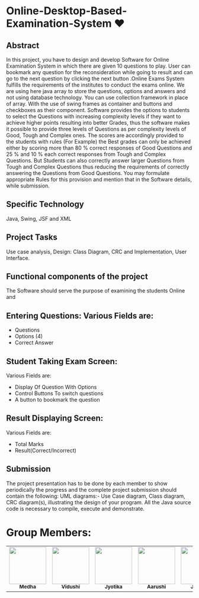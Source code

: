 # Online-Desktop-Based-Examination-System :heart:

## Abstract 

In this project, you have to design and develop Software for Online Examination System in which there are given 10 questions to play. User can bookmark any question for the reconsideration while going to result and can go to the next question by clicking the next button .Online Exams System fulfills the requirements of the institutes to conduct the exams online. We are using here java array to store the questions, options and answers and not using database technology. You can use collection framework in place of array. With the use of swing frames as container and buttons and checkboxes as their component. Software provides the options to students to select the Questions with increasing complexity levels if they want to achieve higher points resulting into better Grades, thus the software makes it possible to provide three levels of Questions as per complexity levels of Good, Tough and Complex ones. The scores are accordingly provided to the students with rules (For Example) the  Best grades can only be achieved either by scoring more than 80 % correct responses of Good Questions and 25 % and 10 % each correct responses from Tough and Complex Questions.  But Students can also correctly answer larger Questions from Tough and Complex Questions thus reducing the requirements of correctly answering the Questions from Good Questions. You may formulate appropriate Rules for this provision and mention that in the Software details, while submission.

## Specific Technology
Java, Swing, JSF and XML

## Project Tasks
Use case analysis, Design: Class Diagram, CRC and Implementation, User Interface.

## Functional components of the project
The Software should serve the purpose of examining the students Online and 

## Entering Questions: Various Fields are:
* Questions
* Options (4)
* Correct Answer

## Student Taking Exam Screen: 
Various Fields are:
* Display Of Question With Options
* Control Buttons To switch questions
* A button to bookmark the question

## Result Displaying Screen: 
Various Fields are:
* Total Marks
* Result(Correct/Incorrect)

## Submission
The project presentation has to be done by each member to show periodically the progress and the complete project submission should contain the following:
UML diagrams:- Use Case diagram, Class diagram, CRC diagram(s), illustrating the design of your program. 
All the Java source code is necessary to compile, execute and demonstrate.

# Group Members:
<table>
  <tr>
     <td align="center"><a href="https://github.com/medhabalani"><img src="https://avatars3.githubusercontent.com/u/58399279?s=400&v=4" width="100px;" alt=""/><br /><sub><b>Medha</b></sub></a><br /></td>
     <td align="center"><a href="https://github.com/vidushi1012"><img src="https://avatars3.githubusercontent.com/u/58432166?s=400&u=7e05b92ffe0ef8c4d5dc3c2c314ab1edebf9a431&v=4" width="100px;" alt=""/><br /><sub><b>Vidushi</b></sub></a><br /></td>
     <td align="center"><a href="https://github.com/Jyotika999"><img src="https://avatars0.githubusercontent.com/u/54600270?v=4" width="100px;" alt=""/><br /><sub><b>Jyotika</b></sub></a><br /></td>
    <td align="center"><a href="https://github.com/xxx32"><img src="https://avatars1.githubusercontent.com/u/58389098?s=400&u=f3f311649ce839abd0ea3fd57674a818030b5549&v=4" width="100px;" alt=""/><br /><sub><b>Aarushi</b></sub></a><br /></td>
     <td align="center"><a href="https://github.com/Jyotika999"><img src="https://avatars0.githubusercontent.com/u/54600270?v=4" width="100px;" alt=""/><br /><sub><b>Jyotika</b></sub></a><br /></td>

 
 </tr>
</table>


